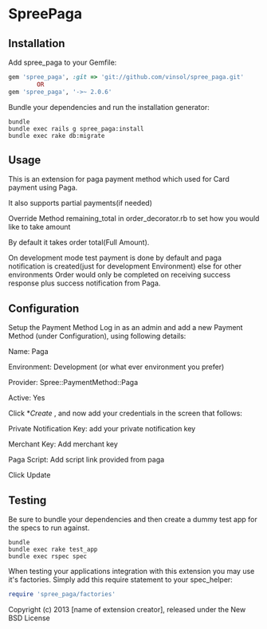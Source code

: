 SpreePaga
=========

Installation
------------

Add spree_paga to your Gemfile:

```ruby
gem 'spree_paga', :git => 'git://github.com/vinsol/spree_paga.git'
        OR
gem 'spree_paga', '->~ 2.0.6'
```

Bundle your dependencies and run the installation generator:

```shell
bundle
bundle exec rails g spree_paga:install
bundle exec rake db:migrate
```


Usage
-------
This is an extension for paga payment method which used for Card payment using Paga.

It also supports partial payments(if needed)

Override Method remaining_total in order_decorator.rb to set how you would like to take amount

By default it takes order total(Full Amount).

On development mode test payment is done by default and paga notification is created(just for development Environment) else for other environments Order would only be completed on receiving success response plus success notification from Paga. 


Configuration
----------------

Setup the Payment Method
Log in as an admin and add a new Payment Method (under Configuration), using following details:

Name: Paga

Environment: Development (or what ever environment you prefer)

Provider: Spree::PaymentMethod::Paga

Active: Yes

Click **Create* , and now add your credentials in the screen that follows:


Private Notification Key: add your private notification key

Merchant Key: Add merchant key

Paga Script: Add script link provided from paga

Click Update


Testing
-------

Be sure to bundle your dependencies and then create a dummy test app for the specs to run against.

```shell
bundle
bundle exec rake test_app
bundle exec rspec spec
```

When testing your applications integration with this extension you may use it's factories.
Simply add this require statement to your spec_helper:

```ruby
require 'spree_paga/factories'
```

Copyright (c) 2013 [name of extension creator], released under the New BSD License
